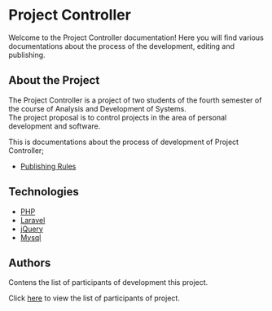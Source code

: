 # Project Controller

Welcome to the Project Controller documentation! Here you will find various documentations about the process of the development, editing and publishing.

## About the Project

The Project Controller is a project of two students of the fourth semester of the course of Analysis and Development of Systems. <br>
The project proposal is to control projects in the area of personal development and software.


This is documentations about the process of development of Project Controller;

* [Publishing Rules](docs/Rules.md) 


## Technologies


* [PHP](http://php.net/)
* [Laravel](https://laravel.com/docs/5.7)
* [jQuery](https://jquery.com/)
* [Mysql](https://www.mysql.com/)


## Authors


Contens the list of participants of development this project.

Click [here](docs.Authors.md) to view the list of participants of project.


